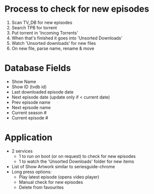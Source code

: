 Process to check for new episodes
==================================

1. Scan TV_DB for new episodes
2. Search TPB for torrent
3. Put torrent in 'Incoming Torrents'
4. When that's finished it goes into 'Unsorted Downloads'
5. Watch 'Unsorted downloads' for new files
6. On new file, parse name, rename & move


Database Fields
====================
* Show Name
* Show ID (tvdb id)
* Last downloaded episode date
* Next episode date (update only if < current date)
* Prev episode name
* Next episode name
* Current season #
* Current episode #

Application
======================
* 2 services
  * 1 to run on boot (or on request) to check for new episodes
  * 1 to watch the 'Unsorted Downloads' folder for new items
* List of Show Artwork similar to seriesguide-chrome
* Long press options:
  * Play latest episode (opens video player)
  * Manual check for new episodes
  * Delete from favourites
